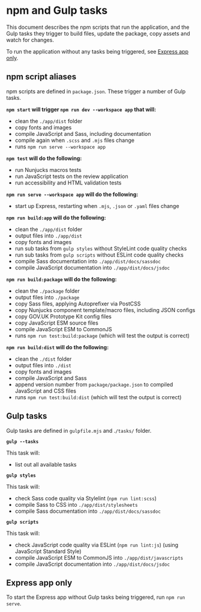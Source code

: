 # npm and Gulp tasks

This document describes the npm scripts that run the application, and the Gulp tasks they trigger to build files, update the package, copy assets and watch for changes.

To run the application without any tasks being triggered, see [Express app only](#express-app-only).

## npm script aliases

npm scripts are defined in `package.json`. These trigger a number of Gulp tasks.

**`npm start` will trigger `npm run dev --workspace app` that will:**

- clean the `./app/dist` folder
- copy fonts and images
- compile JavaScript and Sass, including documentation
- compile again when `.scss` and `.mjs` files change
- runs `npm run serve --workspace app`

**`npm test` will do the following:**

- run Nunjucks macros tests
- run JavaScript tests on the review application
- run accessibility and HTML validation tests

**`npm run serve --workspace app` will do the following:**

- start up Express, restarting when `.mjs`, `.json` or `.yaml` files change

**`npm run build:app` will do the following:**

- clean the `./app/dist` folder
- output files into `./app/dist`
- copy fonts and images
- run sub tasks from `gulp styles` without StyleLint code quality checks
- run sub tasks from `gulp scripts` without ESLint code quality checks
- compile Sass documentation into `./app/dist/docs/sassdoc`
- compile JavaScript documentation into `./app/dist/docs/jsdoc`

**`npm run build:package` will do the following:**

- clean the `./package` folder
- output files into `./package`
- copy Sass files, applying Autoprefixer via PostCSS
- copy Nunjucks component template/macro files, including JSON configs
- copy GOV.UK Prototype Kit config files
- copy JavaScript ESM source files
- compile JavaScript ESM to CommonJS
- runs `npm run test:build:package` (which will test the output is correct)

**`npm run build:dist` will do the following:**

- clean the `./dist` folder
- output files into `./dist`
- copy fonts and images
- compile JavaScript and Sass
- append version number from `package/package.json` to compiled JavaScript and CSS files
- runs `npm run test:build:dist` (which will test the output is correct)

## Gulp tasks

Gulp tasks are defined in `gulpfile.mjs` and .`/tasks/` folder.

**`gulp --tasks`**

This task will:

- list out all available tasks

**`gulp styles`**

This task will:

- check Sass code quality via Stylelint (`npm run lint:scss`)
- compile Sass to CSS into `./app/dist/stylesheets`
- compile Sass documentation into `./app/dist/docs/sassdoc`

**`gulp scripts`**

This task will:

- check JavaScript code quality via ESLint (`npm run lint:js`) (using JavaScript Standard Style)
- compile JavaScript ESM to CommonJS into `./app/dist/javascripts`
- compile JavaScript documentation into `./app/dist/docs/jsdoc`

## Express app only

To start the Express app without Gulp tasks being triggered, run `npm run serve`.
